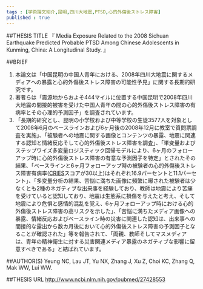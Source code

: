 ```yaml
--- 
tags : [学術論文紹介,昆明,四川大地震,PTSD,心的外傷後ストレス障害] 
published : true
---
```


##THESIS TITLE
『
Media Exposure Related to the 2008 Sichuan Earthquake Predicted Probable PTSD Among Chinese Adolescents in Kunming, China: A Longitudinal Study.
』
  
##BRIEF
1. 本論文は「中国昆明の中国人青年における、2008年四川大地震に関するメディアへの暴露と心的外傷後ストレス障害の可能性予見」に関する長期的研究です。
1. 著者らは「震源地からおよそ444マイルに位置する中国昆明で2008年四川大地震の間接的被害を受けた中国人青年の間の心的外傷後ストレス障害の有病率とその心理的予測因子」を調査されています。
1. 「長期的研究とし、昆明の小学校および中等学校の生徒3577人を対象として2008年6月のベースラインおよび6ヶ月後の2008年12月に教室で質問票調査を実施」、「被験者への地震に関する画像とコンテンツの暴露、地震に関連する認知と情緒反応そして心的外傷後ストレス障害を調査」、「単変量およびステップワイズ多変量ロジスティック回帰モデルにより、6ヶ月のフォローアップ時に心的外傷後ストレス障害の有意な予測因子を特定」とされたその結果、「ベースラインと6ヶ月フォローアップ時の被験者の心的外傷後ストレス障害有病率([CRIES](http://www.childrenandwar.org/measures/children%E2%80%99s-revised-impact-of-event-scale-8-%E2%80%93-cries-8/)スコアが30以上)はそれぞれ16.9パーセントと11.1パーセント」、「多変量分析の結果、苦悩に満ちた画像に頻繁に曝された被験者は少なくとも2種のネガティブな出来事を経験しており、教師は地震により苦痛を受けていると認知しており、地震は生態系に損傷を与えたと考え、そして地震により危惧と感情的混乱を覚え、6ヶ月フォローアップ時における心的外傷後ストレス障害の高リスクを示した」、「苦悩に満ちたメディア画像への暴露、情緒反応およびベースライン時の災害に関連した認知は、出来事への間接的な露出から数カ月後において心的外傷後ストレス障害の予測因子となることが確認された」等を報告されて、「両親、教師そしてマスメディアは、青年の精神衛生に対する災害関連メディア暴露のネガティブな影響に留意すべきである」と結ばれています。





##AUTHOR(S)
Yeung NC, Lau JT, Yu NX, Zhang J, Xu Z, Choi KC, Zhang Q, Mak WW, Lui WW.
  
##THESIS URL
[
http://www.ncbi.nlm.nih.gov/pubmed/27428553
](
http://www.ncbi.nlm.nih.gov/pubmed/27428553
)